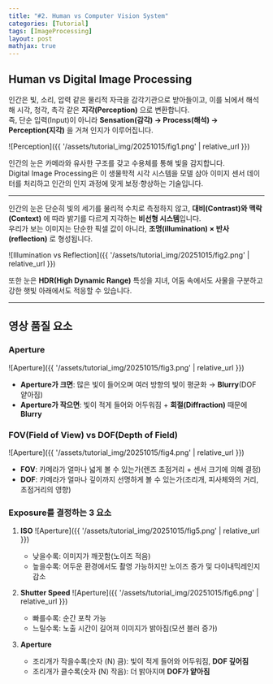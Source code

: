 ```yaml
---
title: "#2. Human vs Computer Vision System"
categories: [Tutorial]
tags: [ImageProcessing]
layout: post
mathjax: true
---
```


## Human vs Digital Image Processing

인간은 빛, 소리, 압력 같은 물리적 자극을 감각기관으로 받아들이고, 이를 뇌에서 해석해 시각, 청각, 촉각 같은 **지각(Perception)** 으로 변환합니다.  
즉, 단순 입력(Input)이 아니라 **Sensation(감각) → Process(해석) → Perception(지각)** 을 거쳐 인지가 이루어집니다.

![Perception]({{ '/assets/tutorial_img/20251015/fig1.png' | relative_url }})

인간의 눈은 카메라와 유사한 구조를 갖고 수용체를 통해 빛을 감지합니다.  
Digital Image Processing은 이 생물학적 시각 시스템을 모델 삼아 이미지 센서 데이터를 처리하고 인간의 인지 과정에 맞게 보정·향상하는 기술입니다.

---

인간의 눈은 단순히 빛의 세기를 물리적 수치로 측정하지 않고, **대비(Contrast)와 맥락(Context)** 에 따라 밝기를 다르게 지각하는 **비선형 시스템**입니다.  
우리가 보는 이미지는 단순한 픽셀 값이 아니라, **조명(illumination) × 반사(reflection)** 로 형성됩니다.

![Illumination vs Reflection]({{ '/assets/tutorial_img/20251015/fig2.png' | relative_url }})

또한 눈은 **HDR(High Dynamic Range)** 특성을 지녀, 어둠 속에서도 사물을 구분하고 강한 햇빛 아래에서도 적응할 수 있습니다.

---

## 영상 품질 요소

### Aperture
![Aperture]({{ '/assets/tutorial_img/20251015/fig3.png' | relative_url }})
- **Aperture가 크면**: 많은 빛이 들어오며 여러 방향의 빛이 평균화 → **Blurry**(DOF 얕아짐)
- **Aperture가 작으면**: 빛이 적게 들어와 어두워짐 + **회절(Diffraction)** 때문에 **Blurry**

### FOV(Field of View) vs DOF(Depth of Field)
![Aperture]({{ '/assets/tutorial_img/20251015/fig4.png' | relative_url }})
- **FOV**: 카메라가 얼마나 넓게 볼 수 있는가(렌즈 초점거리 + 센서 크기에 의해 결정)
- **DOF**: 카메라가 얼마나 깊이까지 선명하게 볼 수 있는가(조리개, 피사체와의 거리, 초점거리의 영향)

### Exposure를 결정하는 3 요소

1. **ISO**
![Aperture]({{ '/assets/tutorial_img/20251015/fig5.png' | relative_url }})
    - 낮을수록: 이미지가 깨끗함(노이즈 적음)
    - 높을수록: 어두운 환경에서도 촬영 가능하지만 노이즈 증가 및 다이내믹레인지 감소

2. **Shutter Speed**
![Aperture]({{ '/assets/tutorial_img/20251015/fig6.png' | relative_url }})
    - 빠를수록: 순간 포착 가능
    - 느릴수록: 노출 시간이 길어져 이미지가 밝아짐(모션 블러 증가)

3. **Aperture**
    - 조리개가 작을수록(숫자 \(N\) 큼): 빛이 적게 들어와 어두워짐, **DOF 깊어짐**
    - 조리개가 클수록(숫자 \(N\) 작음): 더 밝아지며 **DOF가 얕아짐**


